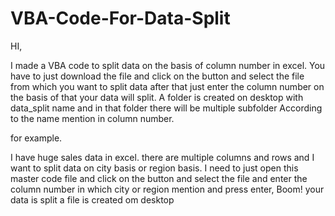 # VBA-Code-For-Data-Split
HI,

I made a VBA code to split data on the basis of column number in excel. You have to just download the file and click on the button and select the file from which you want to split data after that just enter the column number on the basis of that your data will split. A folder is created on desktop with data_split name and in that folder there will be multiple subfolder According to the name mention in column number.

for example.

I have huge sales data in excel. there are multiple columns and rows and I want to split data on city basis or region basis. I need to just open this master code file and click on the button and select the file and enter the column number in which city or region mention and press enter, Boom! your data is split a file is created om desktop
